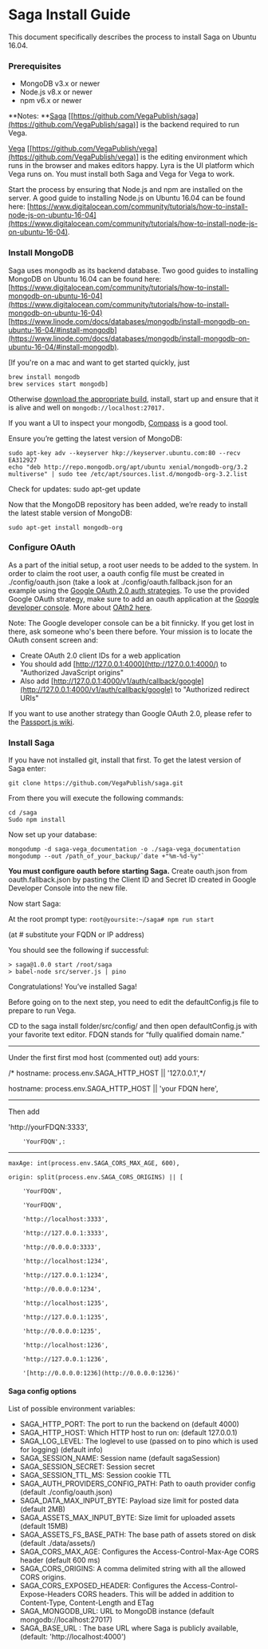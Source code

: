 # Saga Install Guide

This document specifically describes the process to install Saga on Ubuntu 16.04. 


### **Prerequisites**


*   MongoDB v3.x or newer
*   Node.js v8.x or newer
*   npm v6.x or newer

**Notes: **[Saga](https://github.com/VegaPublish/saga) [[https://github.com/VegaPublish/saga](https://github.com/VegaPublish/saga)] is the backend required to run Vega. 

[Vega](https://github.com/VegaPublish/vega) [[https://github.com/VegaPublish/vega](https://github.com/VegaPublish/vega)] is the editing environment which runs in the browser and makes editors happy. Lyra is the UI platform which Vega runs on. You must install both Saga and Vega for Vega to work.

Start the process by ensuring that Node.js and npm are installed on the server. A good guide to installing Node.js on Ubuntu 16.04 can be found here: [https://www.digitalocean.com/community/tutorials/how-to-install-node-js-on-ubuntu-16-04](https://www.digitalocean.com/community/tutorials/how-to-install-node-js-on-ubuntu-16-04).


### **Install MongoDB**

Saga uses mongodb as its backend database. Two good guides to installing MongoDB on Ubuntu 16.04 can be found here: [https://www.digitalocean.com/community/tutorials/how-to-install-mongodb-on-ubuntu-16-04](https://www.digitalocean.com/community/tutorials/how-to-install-mongodb-on-ubuntu-16-04) [https://www.linode.com/docs/databases/mongodb/install-mongodb-on-ubuntu-16-04/#install-mongodb](https://www.linode.com/docs/databases/mongodb/install-mongodb-on-ubuntu-16-04/#install-mongodb).

[If you're on a mac and want to get started quickly, just


```
brew install mongodb
brew services start mongodb]
```

Otherwise [download the appropriate build](https://docs.mongodb.com/manual/administration/install-community), install, start up and ensure that it is alive and well on `mongodb://localhost:27017.`

If you want a UI to inspect your mongodb, [Compass](https://www.mongodb.com/download-center/compass) is a good tool.

Ensure you’re getting the latest version of MongoDB:


```
sudo apt-key adv --keyserver hkp://keyserver.ubuntu.com:80 --recv EA312927
echo "deb http://repo.mongodb.org/apt/ubuntu xenial/mongodb-org/3.2 multiverse" | sudo tee /etc/apt/sources.list.d/mongodb-org-3.2.list
```

Check for updates: sudo apt-get update

Now that the MongoDB repository has been added, we’re ready to install the latest stable version of MongoDB:


```
sudo apt-get install mongodb-org
```

### **Configure OAuth**

As a part of the initial setup, a root user needs to be added to the system. In order to claim the root user, a oauth config file must be created in ./config/oauth.json (take a look at ./config/oauth.fallback.json for an example using the [Google OAuth 2.0 auth strategies](https://github.com/jaredhanson/passport-google-oauth2). To use the provided Google OAuth strategy, make sure to add an oauth application at the [Google developer console](https://console.developers.google.com/apis/credentials). More about [OAth2 here](https://developers.google.com/identity/protocols/OAuth2).

Note: The Google developer console can be a bit finnicky. If you get lost in there, ask someone who's been there before. Your mission is to locate the OAuth consent screen and:


*   Create OAuth 2.0 client IDs for a web application
*   You should add [http://127.0.0.1:4000](http://127.0.0.1:4000/) to "Authorized JavaScript origins"
*   Also add [http://127.0.0.1:4000/v1/auth/callback/google](http://127.0.0.1:4000/v1/auth/callback/google) to "Authorized redirect URIs"

If you want to use another strategy than Google OAuth 2.0, please refer to the [Passport.js wiki](https://github.com/jaredhanson/passport/wiki/Strategies).


### **Install Saga**

If you have not installed git, install that first. To get the latest version of Saga enter:


```
git clone https://github.com/VegaPublish/saga.git
```

From there you will execute the following commands:

```
cd /saga
Sudo npm install
```

Now set up your database:

```
mongodump -d saga-vega_documentation -o ./saga-vega_documentation
mongodump --out /path_of_your_backup/`date +"%m-%d-%y"`
```

**You must configure oauth before starting Saga.** Create oauth.json from oauth.fallback.json by pasting the Client ID and Secret ID created in Google Developer Console into the new file.

Now start Saga:

At the root prompt type: `root@yoursite:~/saga# npm run start`

(at # substitute your FQDN or IP address)

You should see the following if successful:

```
> saga@1.0.0 start /root/saga
> babel-node src/server.js | pino
```

Congratulations! You’ve installed Saga!

Before going on to the next step, you need to edit the defaultConfig.js file to prepare to run Vega.

CD to the saga install folder/src/config/ and then open defaultConfig.js with your favorite text editor. FDQN stands for “fully qualified domain name.”

----------------------------------------------

Under the first first mod host (commented out) add yours:

/*  hostname: process.env.SAGA_HTTP_HOST || '127.0.0.1',*/

  hostname: process.env.SAGA_HTTP_HOST || 'your FDQN here',

------------------------------------------------

Then add    

'http://yourFDQN:3333',

    	'YourFDQN',:

-----------------------------------------------------

	maxAge: int(process.env.SAGA_CORS_MAX_AGE, 600),

	origin: split(process.env.SAGA_CORS_ORIGINS) || [

    	'YourFDQN',

    	'YourFDQN',

    	'http://localhost:3333',

    	'http://127.0.0.1:3333',

    	'http://0.0.0.0:3333',

    	'http://localhost:1234',

    	'http://127.0.0.1:1234',

    	'http://0.0.0.0:1234',

    	'http://localhost:1235',

    	'http://127.0.0.1:1235',

    	'http://0.0.0.0:1235',

    	'http://localhost:1236',

    	'http://127.0.0.1:1236',

    	'[http://0.0.0.0:1236](http://0.0.0.0:1236)'


#### **Saga config options**

List of possible environment variables:


*   SAGA_HTTP_PORT: The port to run the backend on (default 4000)
*   SAGA_HTTP_HOST: Which HTTP host to run on: (default 127.0.0.1)
*   SAGA_LOG_LEVEL: The loglevel to use (passed on to pino which is used for logging) (default info)
*   SAGA_SESSION_NAME: Session name (default sagaSession)
*   SAGA_SESSION_SECRET: Session secret
*   SAGA_SESSION_TTL_MS: Session cookie TTL
*   SAGA_AUTH_PROVIDERS_CONFIG_PATH: Path to oauth provider config (default ./config/oauth.json)
*   SAGA_DATA_MAX_INPUT_BYTE: Payload size limit for posted data (default 2MB)
*   SAGA_ASSETS_MAX_INPUT_BYTE: Size limit for uploaded assets (default 15MB)
*   SAGA_ASSETS_FS_BASE_PATH: The base path of assets stored on disk (default ./data/assets/)
*   SAGA_CORS_MAX_AGE: Configures the Access-Control-Max-Age CORS header (default 600 ms)
*   SAGA_CORS_ORIGINS: A comma delimited string with all the allowed CORS origins.
*   SAGA_CORS_EXPOSED_HEADER: Configures the Access-Control-Expose-Headers CORS headers. This will be added in addition to Content-Type, Content-Length and ETag
*   SAGA_MONGODB_URL: URL to MongoDB instance (default mongodb://localhost:27017)
*   SAGA_BASE_URL : The base URL where Saga is publicly available, (default: 'http://localhost:4000')